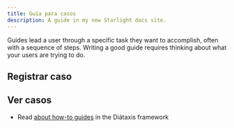 ```yaml
---
title: Guía para casos
description: A guide in my new Starlight docs site.
---
```


Guides lead a user through a specific task they want to accomplish, often with a sequence of steps.
Writing a good guide requires thinking about what your users are trying to do.

## Registrar caso

## Ver casos

- Read [about how-to guides](https://diataxis.fr/how-to-guides/) in the Diátaxis framework
